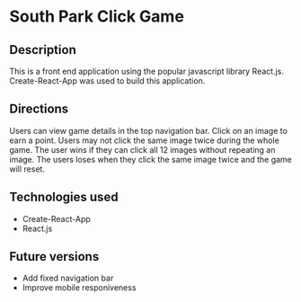 # South Park Click Game

## Description

This is a front end application using the popular javascript library React.js.  Create-React-App was used to build this application.

## Directions

Users can view game details in the top navigation bar.  Click on an image to earn a point.  Users may not click the same image twice during the whole game.  The user wins if they can click all 12 images without repeating an image.  The users loses when they click the same image twice and the game will reset.

## Technologies used

* Create-React-App
* React.js

## Future versions

* Add fixed navigation bar
* Improve mobile responiveness